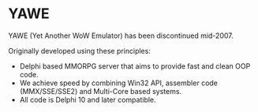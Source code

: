 YAWE
====
YAWE (Yet Another WoW Emulator) has been discontinued mid-2007.

Originally developed using these principles:
* Delphi based MMORPG server that aims to provide fast and clean OOP code. 
* We achieve speed by combining Win32 API, assembler code (MMX/SSE/SSE2) and Multi-Core based systems. 
* All code is Delphi 10 and later compatible.
